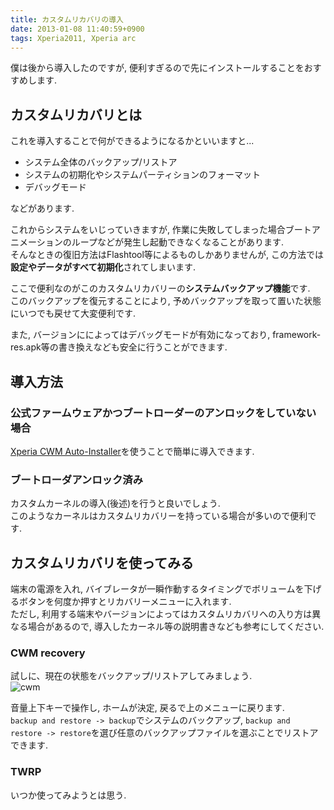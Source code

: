 ```yaml
---
title: カスタムリカバリの導入
date: 2013-01-08 11:40:59+0900
tags: Xperia2011, Xperia arc
---
```


僕は後から導入したのですが, 便利すぎるので先にインストールすることをおすすめします.

## カスタムリカバリとは

これを導入することで何ができるようになるかといいますと...

* システム全体のバックアップ/リストア
* システムの初期化やシステムパーティションのフォーマット
* デバッグモード

などがあります.

これからシステムをいじっていきますが, 作業に失敗してしまった場合ブートアニメーションのループなどが発生し起動できなくなることがあります.  
そんなときの復旧方法はFlashtool等によるものしかありませんが, この方法では**設定やデータがすべて初期化**されてしまいます.

ここで便利なのがこのカスタムリカバリーの**システムバックアップ機能**です.  
このバックアップを復元することにより, 予めバックアップを取って置いた状態にいつでも戻せて大変便利です.

また, バージョンにによってはデバッグモードが有効になっており, framework-res.apk等の書き換えなども安全に行うことができます.

## 導入方法

### 公式ファームウェアかつブートローダーのアンロックをしていない場合

[Xperia CWM Auto-Installer](https://play.google.com/store/apps/details?id=com.pvy.CWMinstaler)を使うことで簡単に導入できます.

### ブートローダアンロック済み

カスタムカーネルの導入(後述)を行うと良いでしょう.  
このようなカーネルはカスタムリカバリーを持っている場合が多いので便利です.

## カスタムリカバリを使ってみる

端末の電源を入れ, バイブレータが一瞬作動するタイミングでボリュームを下げるボタンを何度か押すとリカバリーメニューに入れます.  
ただし, 利用する端末やバージョンによってはカスタムリカバリへの入り方は異なる場合があるので, 導入したカーネル等の説明書きなども参考にしてください.

### CWM recovery

試しに、現在の状態をバックアップ/リストアしてみましょう.  
![cwm](https://lh3.googleusercontent.com/-lZm7hroXGfE/UjMqehvBRTI/AAAAAAAACjk/_xawE2n_9nw/s640/IMG_0995.JPG)

音量上下キーで操作し, ホームが決定, 戻るで上のメニューに戻ります.  
`backup and restore -> backup`でシステムのバックアップ, `backup and restore -> restore`を選び任意のバックアップファイルを選ぶことでリストアできます.

### TWRP

いつか使ってみようとは思う.
